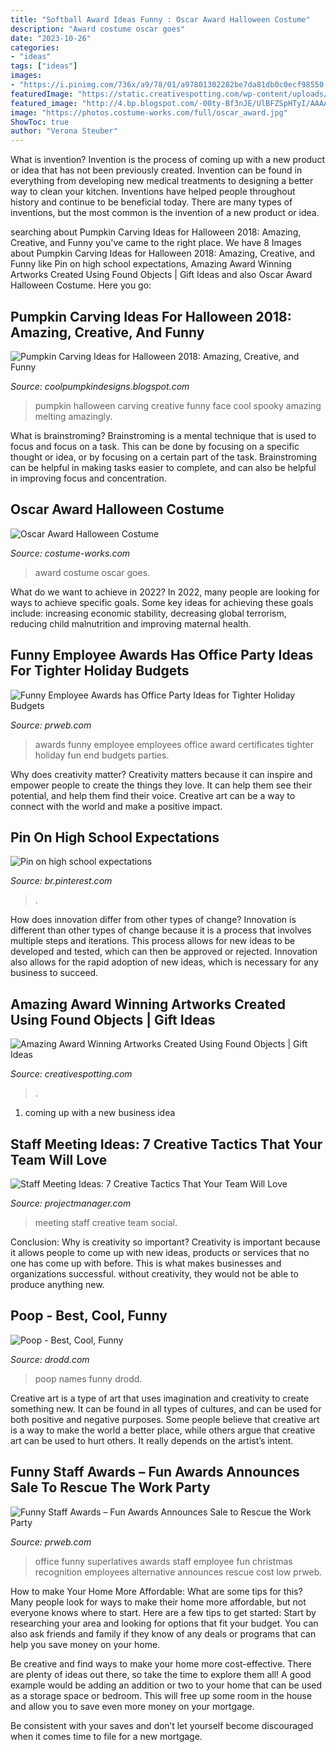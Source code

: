 ```yaml
---
title: "Softball Award Ideas Funny : Oscar Award Halloween Costume"
description: "Award costume oscar goes"
date: "2023-10-26"
categories:
- "ideas"
tags: ["ideas"]
images:
- "https://i.pinimg.com/736x/a9/78/01/a97801302282be7da81db0c0ecf98550.jpg"
featuredImage: "https://static.creativespotting.com/wp-content/uploads/2015/12/5662ef68af013.jpg"
featured_image: "http://4.bp.blogspot.com/-00ty-Bf3nJE/UlBFZSpHTyI/AAAAAAAAIOs/zb_jM-AzPpQ/s1600/wicked_pumpkin_bidxg.jpg"
image: "https://photos.costume-works.com/full/oscar_award.jpg"
ShowToc: true
author: "Verona Steuber"
---
```



What is invention?
Invention is the process of coming up with a new product or idea that has not been previously created. Invention can be found in everything from developing new medical treatments to designing a better way to clean your kitchen. Inventions have helped people throughout history and continue to be beneficial today. There are many types of inventions, but the most common is the invention of a new product or idea.

	

		
searching about Pumpkin Carving Ideas for Halloween 2018: Amazing, Creative, and Funny you've came to the right place. We have 8 Images about Pumpkin Carving Ideas for Halloween 2018: Amazing, Creative, and Funny like Pin on high school expectations, Amazing Award Winning Artworks Created Using Found Objects | Gift Ideas and also Oscar Award Halloween Costume. Here you go:
		
    
## Pumpkin Carving Ideas For Halloween 2018: Amazing, Creative, And Funny

<img loading=lazy src="http://4.bp.blogspot.com/-00ty-Bf3nJE/UlBFZSpHTyI/AAAAAAAAIOs/zb_jM-AzPpQ/s1600/wicked_pumpkin_bidxg.jpg" onerror="this.onerror=null;this.src='https://tse2.mm.bing.net/th?id=OIP.NTYR3HJuRrr9RPI18OuwsAHaF_&amp;pid=15.1';" alt="Pumpkin Carving Ideas for Halloween 2018: Amazing, Creative, and Funny">

_Source: coolpumpkindesigns.blogspot.com_

>pumpkin halloween carving creative funny face cool spooky amazing melting amazingly. 

	

What is brainstroming? Brainstroming is a mental technique that is used to focus and focus on a task. This can be done by focusing on a specific thought or idea, or by focusing on a certain part of the task. Brainstroming can be helpful in making tasks easier to complete, and can also be helpful in improving focus and concentration.

    
## Oscar Award Halloween Costume

<img loading=lazy src="https://photos.costume-works.com/full/oscar_award.jpg" onerror="this.onerror=null;this.src='https://tse3.mm.bing.net/th?id=OIP.fzbx1IOohMC8tnXdQgpF4wHaJ3&amp;pid=15.1';" alt="Oscar Award Halloween Costume">

_Source: costume-works.com_

>award costume oscar goes. 

	

What do we want to achieve in 2022?
In 2022, many people are looking for ways to achieve specific goals. Some key ideas for achieving these goals include: increasing economic stability, decreasing global terrorism, reducing child malnutrition and improving maternal health.

    
## Funny Employee Awards Has Office Party Ideas For Tighter Holiday Budgets

<img loading=lazy src="http://ww1.prweb.com/prfiles/2011/05/14/1577894/funny-awards-for-employees.jpg" onerror="this.onerror=null;this.src='https://tse4.mm.bing.net/th?id=OIP.ojK2LOP508kRj6bxp2ey1wHaFR&amp;pid=15.1';" alt="Funny Employee Awards has Office Party Ideas for Tighter Holiday Budgets">

_Source: prweb.com_

>awards funny employee employees office award certificates tighter holiday fun end budgets parties. 

	

Why does creativity matter?
Creativity matters because it can inspire and empower people to create the things they love. It can help them see their potential, and help them find their voice. Creative art can be a way to connect with the world and make a positive impact.

    
## Pin On High School Expectations

<img loading=lazy src="https://i.pinimg.com/736x/a9/78/01/a97801302282be7da81db0c0ecf98550.jpg" onerror="this.onerror=null;this.src='https://tse4.mm.bing.net/th?id=OIP.ncwiW4nYEY6nCdKrAaP23AHaNK&amp;pid=15.1';" alt="Pin on high school expectations">

_Source: br.pinterest.com_

>. 

	

How does innovation differ from other types of change?
Innovation is different than other types of change because it is a process that involves multiple steps and iterations. This process allows for new ideas to be developed and tested, which can then be approved or rejected. Innovation also allows for the rapid adoption of new ideas, which is necessary for any business to succeed.

    
## Amazing Award Winning Artworks Created Using Found Objects | Gift Ideas

<img loading=lazy src="https://static.creativespotting.com/wp-content/uploads/2015/12/5662ef68af013.jpg" onerror="this.onerror=null;this.src='https://tse3.mm.bing.net/th?id=OIP.VeG1U3U-wOUR9_ADh54sIAHaJ4&amp;pid=15.1';" alt="Amazing Award Winning Artworks Created Using Found Objects | Gift Ideas">

_Source: creativespotting.com_

>. 

	

1. coming up with a new business idea 

    
## Staff Meeting Ideas: 7 Creative Tactics That Your Team Will Love

<img loading=lazy src="https://www.projectmanager.com/wp-content/uploads/2018/06/creative_staff_meeting_ideas_social.jpg" onerror="this.onerror=null;this.src='https://tse1.mm.bing.net/th?id=OIP.ARCZvGELqsA2VUymdATE5wHaDt&amp;pid=15.1';" alt="Staff Meeting Ideas: 7 Creative Tactics That Your Team Will Love">

_Source: projectmanager.com_

>meeting staff creative team social. 

	

Conclusion: Why is creativity so important?
Creativity is important because it allows people to come up with new ideas, products or services that no one has come up with before. This is what makes businesses and organizations successful. without creativity, they would not be able to produce anything new.

    
## Poop - Best, Cool, Funny

<img loading=lazy src="https://www.drodd.com/images15/poop6.jpg" onerror="this.onerror=null;this.src='https://tse3.mm.bing.net/th?id=OIP.YZytctqALhKuV7XqJ6EMMgHaHa&amp;pid=15.1';" alt="Poop - Best, Cool, Funny">

_Source: drodd.com_

>poop names funny drodd. 

	

Creative art is a type of art that uses imagination and creativity to create something new. It can be found in all types of cultures, and can be used for both positive and negative purposes. Some people believe that creative art is a way to make the world a better place, while others argue that creative art can be used to hurt others. It really depends on the artist’s intent.

    
## Funny Staff Awards – Fun Awards Announces Sale To Rescue The Work Party

<img loading=lazy src="https://ww1.prweb.com/prfiles/2011/11/27/10202941/office-superlatives.JPG" onerror="this.onerror=null;this.src='https://tse3.mm.bing.net/th?id=OIP.VCzhJTM-fzYAorRKfvc4ewHaFS&amp;pid=15.1';" alt="Funny Staff Awards – Fun Awards Announces Sale to Rescue the Work Party">

_Source: prweb.com_

>office funny superlatives awards staff employee fun christmas recognition employees alternative announces rescue cost low prweb. 

	

How to make Your Home More Affordable: What are some tips for this?
Many people look for ways to make their home more affordable, but not everyone knows where to start. Here are a few tips to get started:
Start by researching your area and looking for options that fit your budget. You can also ask friends and family if they know of any deals or programs that can help you save money on your home.

Be creative and find ways to make your home more cost-effective. There are plenty of ideas out there, so take the time to explore them all! A good example would be adding an addition or two to your home that can be used as a storage space or bedroom. This will free up some room in the house and allow you to save even more money on your mortgage.

Be consistent with your saves and don’t let yourself become discouraged when it comes time to file for a new mortgage.

